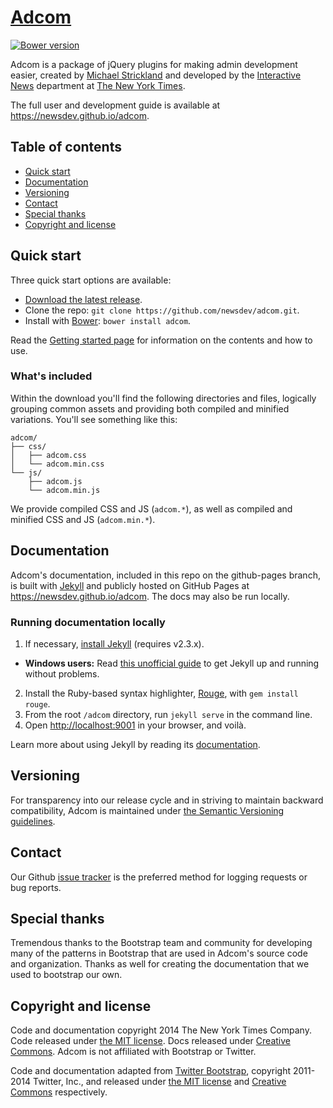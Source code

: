 # [Adcom](http://newsdev.github.io/adcom/)
[![Bower version](https://badge.fury.io/bo/adcom.svg)](http://badge.fury.io/bo/adcom)

Adcom is a package of jQuery plugins for making admin development easier, created by [Michael Strickland](https://twitter.com/moriogawa) and developed by the [Interactive News](https://github.com/newsdev) department at [The New York Times](https://github.com/nytimes).

The full user and development guide is available at <https://newsdev.github.io/adcom>.

## Table of contents

- [Quick start](#quick-start)
- [Documentation](#documentation)
- [Versioning](#versioning)
- [Contact](#contact)
- [Special thanks](#special-thanks)
- [Copyright and license](#copyright-and-license)

## Quick start

Three quick start options are available:

- [Download the latest release](https://github.com/newsdev/adcom/archive/v0.1.0.zip).
- Clone the repo: `git clone https://github.com/newsdev/adcom.git`.
- Install with [Bower](http://bower.io): `bower install adcom`.

Read the [Getting started page](https://newsdev.github.io/adcom/getting-started/) for information on the contents and how to use.

### What's included

Within the download you'll find the following directories and files, logically grouping common assets and providing both compiled and minified variations. You'll see something like this:

```
adcom/
├── css/
│   ├── adcom.css
│   └── adcom.min.css
└── js/
    ├── adcom.js
    └── adcom.min.js
```

We provide compiled CSS and JS (`adcom.*`), as well as compiled and minified CSS and JS (`adcom.min.*`).



## Documentation

Adcom's documentation, included in this repo on the github-pages branch, is built with [Jekyll](http://jekyllrb.com) and publicly hosted on GitHub Pages at <https://newsdev.github.io/adcom>. The docs may also be run locally.

### Running documentation locally

1. If necessary, [install Jekyll](http://jekyllrb.com/docs/installation) (requires v2.3.x).
  - **Windows users:** Read [this unofficial guide](http://jekyll-windows.juthilo.com/) to get Jekyll up and running without problems.
2. Install the Ruby-based syntax highlighter, [Rouge](https://github.com/jneen/rouge), with `gem install rouge`.
3. From the root `/adcom` directory, run `jekyll serve` in the command line.
4. Open <http://localhost:9001> in your browser, and voilà.

Learn more about using Jekyll by reading its [documentation](http://jekyllrb.com/docs/home/).



## Versioning

For transparency into our release cycle and in striving to maintain backward compatibility, Adcom is maintained under [the Semantic Versioning guidelines](http://semver.org/).



## Contact

Our Github [issue tracker](https://github.com/newsdev/adcom/issues) is the preferred method for logging requests or bug reports.



## Special thanks

Tremendous thanks to the Bootstrap team and community for developing many of the patterns in Bootstrap that are used in Adcom's source code and organization. Thanks as well for creating the documentation that we used to bootstrap our own.



## Copyright and license

Code and documentation copyright 2014 The New York Times Company. Code released under [the MIT license](LICENSE). Docs released under [Creative Commons](docs/LICENSE). Adcom is not affiliated with Bootstrap or Twitter.

Code and documentation adapted from [Twitter Bootstrap](https://github.com/twbs/bootstrap), copyright 2011-2014 Twitter, Inc., and released under [the MIT license](LICENSE) and [Creative Commons](docs/LICENSE) respectively.


